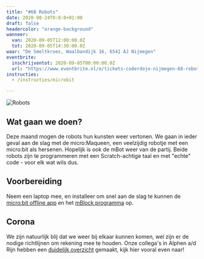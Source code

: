 ```yaml
---
title: "#68 Robots"
date: 2020-08-24T0:0:0+01:00
draft: false
headercolor: "orange-background"
wanneer: 
  van: 2020-09-05T12:00:00.0Z
  tot: 2020-09-05T14:30:00.0Z
waar: "De Smeltkroes, Waalbandijk 16, 6541 AJ Nijmegen"
eventbrite:
  inschrijventot: 2020-09-05T00:00:00.0Z
  url: "https://www.eventbrite.nl/e/tickets-coderdojo-nijmegen-68-robots-118057602467"
instructies:
  - /instructies/microbit

---
```

![Robots](https://img.evbuc.com/https%3A%2F%2Fcdn.evbuc.com%2Fimages%2F109404475%2F187233351803%2F1%2Foriginal.20200824-202316?w=1080&auto=format%2Ccompress&q=75&sharp=10&rect=0%2C0%2C2160%2C1080&s=4924dfd07b2c9f175a6c2803892a4e69)
## Wat gaan we doen?
Deze maand mogen de robots hun kunsten weer vertonen. We gaan in ieder geval aan de slag met de micro:Maqueen, een veelzijdig robotje met een micro:bit als hersenen. Hopelijk is ook de mBot weer van de partij. Beide robots zijn te programmeren met een Scratch-achtige taal en met "echte" code - voor elk wat wils dus. 

 <!--more-->

## Voorbereiding
Neem een laptop mee, en installeer om snel aan de slag te kunnen de [micro:bit offline app](https://makecode.microbit.org/offline-app) en het [mBlock programma](https://mblock.makeblock.com/en-us/download/) op.

## Corona
We zijn natuurlijk blij dat we weer bij elkaar kunnen komen, wel zijn er de nodige richtlijnen om rekening mee te houden. 
Onze collega's in Alphen a/d Rijn hebben een [duidelijk overzicht](https://coderdojo-alphenaandenrijn.nl/corona/) gemaakt, kijk hier vooral even naar!